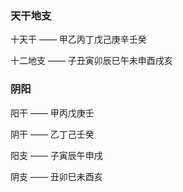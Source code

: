 ### 天干地支

十天干 —— 甲乙丙丁戊己庚辛壬癸

十二地支 —— 子丑寅卯辰巳午未申酉戌亥

### 阴阳

阳干 —— 甲丙戊庚壬

阴干 —— 乙丁己壬癸

阳支 —— 子寅辰午申戌

阴支 —— 丑卯巳未酉亥

